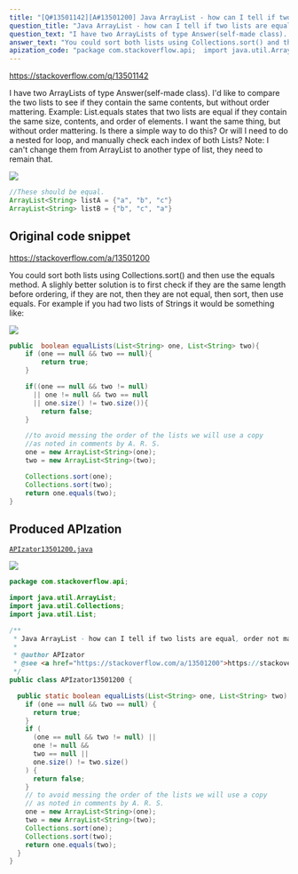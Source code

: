 ```yaml
---
title: "[Q#13501142][A#13501200] Java ArrayList - how can I tell if two lists are equal, order not mattering?"
question_title: "Java ArrayList - how can I tell if two lists are equal, order not mattering?"
question_text: "I have two ArrayLists of type Answer(self-made class). I'd like to compare the two lists to see if they contain the same contents, but without order mattering. Example: List.equals states that two lists are equal if they contain the same size, contents, and order of elements. I want the same thing, but without order mattering. Is there a simple way to do this? Or will I need to do a nested for loop, and manually check each index of both Lists? Note: I can't change them from ArrayList to another type of list, they need to remain that."
answer_text: "You could sort both lists using Collections.sort() and then use the equals method. A slighly better solution is to first check if they are the same length before ordering, if they are not, then they are not equal, then sort, then use equals. For example if you had two lists of Strings it would be something like:"
apization_code: "package com.stackoverflow.api;  import java.util.ArrayList; import java.util.Collections; import java.util.List;  /**  * Java ArrayList - how can I tell if two lists are equal, order not mattering?  *  * @author APIzator  * @see <a href=\"https://stackoverflow.com/a/13501200\">https://stackoverflow.com/a/13501200</a>  */ public class APIzator13501200 {    public static boolean equalLists(List<String> one, List<String> two) {     if (one == null && two == null) {       return true;     }     if (       (one == null && two != null) ||       one != null &&       two == null ||       one.size() != two.size()     ) {       return false;     }     // to avoid messing the order of the lists we will use a copy     // as noted in comments by A. R. S.     one = new ArrayList<String>(one);     two = new ArrayList<String>(two);     Collections.sort(one);     Collections.sort(two);     return one.equals(two);   } }"
---
```


https://stackoverflow.com/q/13501142

I have two ArrayLists of type Answer(self-made class).
I&#x27;d like to compare the two lists to see if they contain the same contents, but without order mattering.
Example:
List.equals states that two lists are equal if they contain the same size, contents, and order of elements. I want the same thing, but without order mattering.
Is there a simple way to do this? Or will I need to do a nested for loop, and manually check each index of both Lists?
Note: I can&#x27;t change them from ArrayList to another type of list, they need to remain that.


<div class="code-logo"><img src="/stackoverflow.png" /></div>

```java
//These should be equal.
ArrayList<String> listA = {"a", "b", "c"}
ArrayList<String> listB = {"b", "c", "a"}
```


## Original code snippet

https://stackoverflow.com/a/13501200

You could sort both lists using Collections.sort() and then use the equals method. A slighly better solution is to first check if they are the same length before ordering, if they are not, then they are not equal, then sort, then use equals. For example if you had two lists of Strings it would be something like:

<div class="code-logo"><img src="/stackoverflow.png" /></div>

```java
public  boolean equalLists(List<String> one, List<String> two){     
    if (one == null && two == null){
        return true;
    }

    if((one == null && two != null) 
      || one != null && two == null
      || one.size() != two.size()){
        return false;
    }

    //to avoid messing the order of the lists we will use a copy
    //as noted in comments by A. R. S.
    one = new ArrayList<String>(one); 
    two = new ArrayList<String>(two);   

    Collections.sort(one);
    Collections.sort(two);      
    return one.equals(two);
}
```

## Produced APIzation

[`APIzator13501200.java`](https://github.com/blind-papers/apization-temp-data/raw/main/search/APIzator13501200.java)

<div class="code-logo"><img src="/apizator.png" /></div>

```java
package com.stackoverflow.api;

import java.util.ArrayList;
import java.util.Collections;
import java.util.List;

/**
 * Java ArrayList - how can I tell if two lists are equal, order not mattering?
 *
 * @author APIzator
 * @see <a href="https://stackoverflow.com/a/13501200">https://stackoverflow.com/a/13501200</a>
 */
public class APIzator13501200 {

  public static boolean equalLists(List<String> one, List<String> two) {
    if (one == null && two == null) {
      return true;
    }
    if (
      (one == null && two != null) ||
      one != null &&
      two == null ||
      one.size() != two.size()
    ) {
      return false;
    }
    // to avoid messing the order of the lists we will use a copy
    // as noted in comments by A. R. S.
    one = new ArrayList<String>(one);
    two = new ArrayList<String>(two);
    Collections.sort(one);
    Collections.sort(two);
    return one.equals(two);
  }
}

```